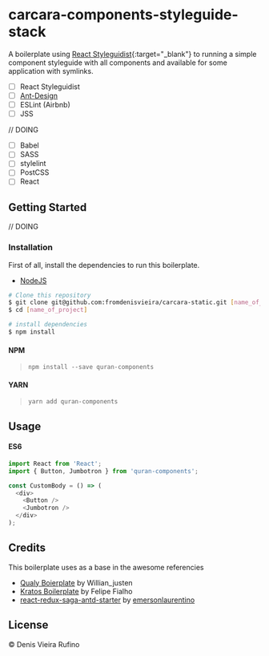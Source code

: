 # carcara-components-styleguide-stack

A boilerplate using [React Styleguidist](https://react-styleguidist.js.org/){:target="_blank"}  to running a simple component styleguide with all components and available for some application with symlinks.

- [ ] React Styleguidist
- [ ] [Ant-Design]()
- [ ] ESLint (Airbnb)
- [ ] JSS 

// DOING
- [ ] Babel
- [ ] SASS
- [ ] stylelint
- [ ] PostCSS
- [ ] React

## Getting Started

// DOING
### Installation

First of all, install the dependencies to run this boilerplate.

- [NodeJS](http://nodejs.org/)

```sh
# Clone this repository
$ git clone git@github.com:fromdenisvieira/carcara-static.git [name_of_project]
$ cd [name_of_project]

# install dependencies
$ npm install

```
#### NPM

> `npm install --save quran-components`

#### YARN

> `yarn add quran-components`

## Usage

#### ES6

```js 
import React from 'React';
import { Button, Jumbotron } from 'quran-components';

const CustomBody = () => (
  <div>
    <Button />
    <Jumbotron />
  </div>
);
```

## Credits

This boilerplate uses as a base in the awesome referencies
- [Qualy Boierplate](https://github.com/Qualy-org/qualy) by Willian_justen
- [Kratos Boilerplate](https://github.com/LFeh/kratos-boilerplate) by Felipe Fialho
- [react-redux-saga-antd-starter](https://github.com/emersonlaurentino/react-redux-saga-antd-starter) by [emersonlaurentino](https://github.com/emersonlaurentino)

## License

© Denis Vieira Rufino
